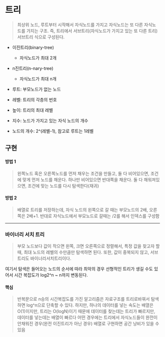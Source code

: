 # 트리
> 최상위 노드, 루트부터 시작해서 자식노드를 가지고 자식노드는 또 다른 자식노드를 가지는 구조. 즉, 트리에서 서브트리(자식노드가 가지고 있는 또 다른 트리) 서브트리 식으로 구성된다.

* 이진트리(binary-tree)
  * 자식노드가 최대 2개
* n진트리(n-nary-tree)
  * 자식노드가 최대 n개

* 루트: 부모노드가 없는 노드
* 레벨: 트리의 각층의 번호
* 높이: 트리의 최대 레벨
* 지수: 노드가 가지고 있는 자식 노드의 개수
* 노드의 개수: 2^(레벨-1), 참고로 루트는 1레벨
## 구현
#### 방법 1
> 왼쪽노드 혹은 오른쪽노드를 먼저 채우는 조건을 만들고, 둘 다 비어있으면, 조건에 맞게 먼저 노드를 채운다. 하나만 비어있으면 반대쪽을 채운다. 둘 다 채워져있으면, 조건에 맞는 노드를 다시 탐색한다(재귀)
#### 방법 2
> 배열로 트리를 저장하는데, 자식 노드의 왼쪽으로 갈 때는 부모노드의 2배, 오른쪽은 2배+1. 반대로 자식노드에서 부모노드로 갈때는 /2를 해서 인덱스를 구성함

***
### 바이너리 서치 트리
> 부모 노드보다 값이 작으면 왼쪽, 크면 오른쪽으로 정렬해서, 특정 값을 찾고자 할때, 최대 노드의 레벨의 수만큼만 탐색하면 된다. 또한, 값이 중복되지 않고, 서브트리도 바이너리서치트리이다.

여기서 탐색은 들어오는 노드의 순서에 따라 최악의 경우 선형적인 트리가 생길 수도 있어서 시간 복잡도가 log2^n ~ n까지 변동된다.

#### 핵심
> 반복문으로 n승의 시간복잡도를 가진 알고리즘은 자료구조를 트리로바꿔서 탐색하면 log^n으로 단축할 수 있다.
> 하지만, 하나의 데이터를 넣는 속도는 배열은 O(1)이지만, 트리는 O(logN)이기 때문에 데이터를 찾는데는 트리가 빠르지만, 데이터를 넣는데는 배열이 빠르다
> 어떤 경우에는 트리에서 자식노드들이 완전이 안채워진 경우(완전 이진트리가 아닌 경우) 배열로 구현하면 공간 낭비가 있을 수 있음